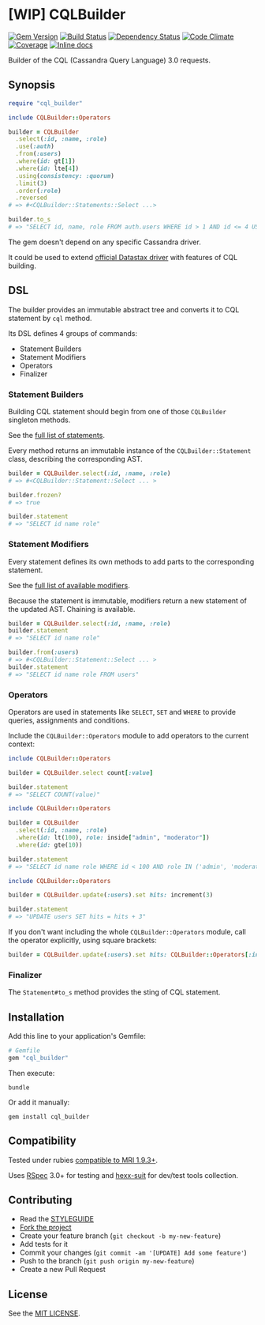 [WIP] CQLBuilder
================

[![Gem Version](https://img.shields.io/gem/v/cql_builder.svg?style=flat)][gem]
[![Build Status](https://img.shields.io/travis/nepalez/cql_builder/master.svg?style=flat)][travis]
[![Dependency Status](https://img.shields.io/gemnasium/nepalez/cql_builder.svg?style=flat)][gemnasium]
[![Code Climate](https://img.shields.io/codeclimate/github/nepalez/cql_builder.svg?style=flat)][codeclimate]
[![Coverage](https://img.shields.io/coveralls/nepalez/cql_builder.svg?style=flat)][coveralls]
[![Inline docs](http://inch-ci.org/github/nepalez/cql_builder.svg)][inch]

[codeclimate]: https://codeclimate.com/github/nepalez/cql_builder
[coveralls]: https://coveralls.io/r/nepalez/cql_builder
[gem]: https://rubygems.org/gems/cql_builder
[gemnasium]: https://gemnasium.com/nepalez/cql_builder
[travis]: https://travis-ci.org/nepalez/cql_builder
[inch]: https://inch-ci.org/github/nepalez/cql_builder

Builder of the CQL (Cassandra Query Language) 3.0 requests.

Synopsis
--------

```ruby
require "cql_builder"

include CQLBuilder::Operators

builder = CQLBuilder
  .select(:id, :name, :role)
  .use(:auth)
  .from(:users)
  .where(id: gt[1])
  .where(id: lte[4])
  .using(consistency: :quorum)
  .limit(3)
  .order(:role)
  .reversed
# => #<CQLBuilder::Statements::Select ...>

builder.to_s
# => "SELECT id, name, role FROM auth.users WHERE id > 1 AND id <= 4 USING consistency QUORUM LIMIT 3 ORDER BY role REVERSED"
```

The gem doesn't depend on any specific Cassandra driver.

It could be used to extend [official Datastax driver](https://github.com/datastax/ruby-driver) with features of CQL building.

DSL
---

The builder provides an immutable abstract tree and converts it to CQL statement by `cql` method.

Its DSL defines 4 groups of commands:

* Statement Builders
* Statement Modifiers
* Operators
* Finalizer

### Statement Builders

Building CQL statement should begin from one of those `CQLBuilder` singleton methods.

See the [full list of statements](@todo).

Every method returns an immutable instance of the `CQLBuilder::Statement` class, describing the corresponding AST.

```ruby
builder = CQLBuilder.select(:id, :name, :role)
# => #<CQLBuilder::Statement::Select ... >

builder.frozen?
# => true

builder.statement
# => "SELECT id name role"
```

### Statement Modifiers

Every statement defines its own methods to add parts to the corresponding statement.

See the [full list of available modifiers](@todo).

Because the statement is immutable, modifiers return a new statement of the updated AST. Chaining is available.

```ruby
builder = CQLBuilder.select(:id, :name, :role)
builder.statement
# => "SELECT id name role"

builder.from(:users)
# => #<CQLBuilder::Statement::Select ... >
builder.statement
# => "SELECT id name role FROM users"
```

### Operators

Operators are used in statements like `SELECT`, `SET` and `WHERE` to provide queries, assignments and conditions.

Include the `CQLBuilder::Operators` module to add operators to the current context:

```ruby
include CQLBuilder::Operators

builder = CQLBuilder.select count[:value]

builder.statement
# => "SELECT COUNT(value)"
```

```ruby
include CQLBuilder::Operators

builder = CQLBuilder
  .select(:id, :name, :role)
  .where(id: lt(100), role: inside["admin", "moderator"])
  .where(id: gte(10))

builder.statement
# => "SELECT id name role WHERE id < 100 AND role IN ('admin', 'moderator') AND id >= 10"
```

```ruby
include CQLBuilder::Operators

builder = CQLBuilder.update(:users).set hits: increment(3)

builder.statement
# => "UPDATE users SET hits = hits + 3"
```

If you don't want including the whole `CQLBuilder::Operators` module, call the operator explicitly, using square brackets:

```ruby
builder = CQLBuilder.update(:users).set hits: CQLBuilder::Operators[:increment, 3]
```

### Finalizer

The `Statement#to_s` method provides the sting of CQL statement.

Installation
------------

Add this line to your application's Gemfile:

```ruby
# Gemfile
gem "cql_builder"
```

Then execute:

```
bundle
```

Or add it manually:

```
gem install cql_builder
```

Compatibility
-------------

Tested under rubies [compatible to MRI 1.9.3+](.travis.yml).

Uses [RSpec] 3.0+ for testing and [hexx-suit] for dev/test tools collection.

[RSpec]: http://rspec.org
[hexx-suit]: https://github.com/nepalez/hexx-suit

Contributing
------------

* Read the [STYLEGUIDE](config/metrics/STYLEGUIDE)
* [Fork the project](https://github.com/nepalez/cql_builder)
* Create your feature branch (`git checkout -b my-new-feature`)
* Add tests for it
* Commit your changes (`git commit -am '[UPDATE] Add some feature'`)
* Push to the branch (`git push origin my-new-feature`)
* Create a new Pull Request

License
-------

See the [MIT LICENSE](LICENSE).
